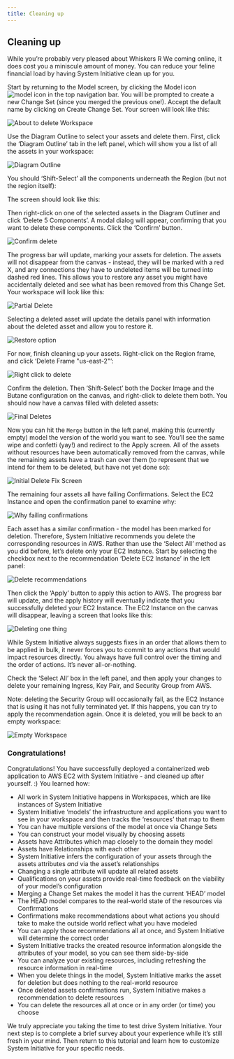 ```yaml
---
title: Cleaning up
---
```


## Cleaning up

While you’re probably very pleased about Whiskers R We coming online, it does cost you a miniscule amount of money. You
can reduce your feline financial load by having System Initiative clean up for you.

Start by returning to the Model screen, by clicking the
Model icon <img src="tutorial-img/04-cleanup/model_icon.png" alt="model icon" class="inline" /> in the top navigation bar. You will be
prompted to create a new Change Set (since you merged the previous one!). Accept the default name by clicking on Create
Change Set. Your screen will look like this:

![About to delete Workspace](tutorial-img/04-cleanup/about_to_delete_workspace.png)

Use the Diagram Outline to select your assets and delete them. First, click the ‘Diagram Outline’ tab in the left panel,
which will show you a list of all the assets in your workspace:

![Diagram Outline](tutorial-img/04-cleanup/diagram_outline.png)

You should ‘Shift-Select’ all the components underneath the Region (but not the region itself):

The screen should look like this:

Then right-click on one of the selected assets in the Diagram Outliner and click ‘Delete 5 Components’. A modal dialog
will appear, confirming that you want to delete these components. Click the ‘Confirm’ button.

![Confirm delete](tutorial-img/04-cleanup/confirm_delete.png)

The progress bar will update, marking your assets for deletion. The assets will not disappear from the canvas - instead,
they will be marked with a red X, and any connections they have to undeleted items will be turned into dashed red lines.
This allows you to restore any asset you might have accidentally deleted and see what has been removed from this Change
Set. Your workspace will look like this:

![Partial Delete](tutorial-img/04-cleanup/partial_delete.png)

Selecting a deleted asset will update the details panel with information about the deleted asset and allow you to
restore it.

![Restore option](tutorial-img/04-cleanup/restore_option.png)

For now, finish cleaning up your assets. Right-click on the Region frame, and click ‘Delete Frame "us-east-2"’:

![Right click to delete](tutorial-img/04-cleanup/right_click_to_delete.png)

Confirm the deletion. Then ‘Shift-Select’ both the Docker Image and the Butane configuration on the canvas, and
right-click to delete them both. You should now have a canvas filled with deleted assets:

![Final Deletes](tutorial-img/04-cleanup/final_deletes.png)

Now you can hit the `Merge` button in the left panel, making this (currently empty) model the version of the world you
want to see. You’ll see the same wipe and confetti (yay!) and redirect to the Apply screen. All of the assets without
resources have been automatically removed from the canvas, while the remaining assets have a trash can over them (to
represent that we intend for them to be deleted, but have not yet done so):

![Initial Delete Fix Screen](tutorial-img/04-cleanup/initial_delete_fix_screen.png)

The remaining four assets all have failing Confirmations. Select the EC2 Instance and open the confirmation panel to
examine why:

![Why failing confirmations](tutorial-img/04-cleanup/why_failing_confirmations.png)

Each asset has a similar confirmation - the model has been marked for deletion. Therefore, System Initiative recommends
you delete the corresponding resources in AWS. Rather than use the ‘Select All’ method as you did before, let’s delete
only your EC2 Instance. Start by selecting the checkbox next to the recommendation ‘Delete EC2 Instance’ in the left
panel:

![Delete recommendations](tutorial-img/04-cleanup/delete_recommendations.png)

Then click the ‘Apply’ button to apply this action to AWS. The progress bar will update, and the apply history will
eventually indicate that you successfully deleted your EC2 Instance. The EC2 Instance on the canvas will disappear,
leaving a screen that looks like this:

![Deleting one thing](tutorial-img/04-cleanup/deleting_one_thing.png)

While System Initiative always suggests fixes in an order that allows them to be applied in bulk, it never forces you to
commit to any actions that would impact resources directly. You always have full control over the timing and the order
of actions. It’s never all-or-nothing.

Check the ‘Select All’ box in the left panel, and then apply your changes to delete your remaining Ingress, Key Pair,
and Security Group from AWS.

Note: deleting the Security Group will occasionally fail, as the EC2 Instance that is using it has not fully terminated
yet. If this happens, you can try to apply the recommendation again. Once it is deleted, you will be back to an empty
workspace:

![Empty Workspace](tutorial-img/04-cleanup/empty_workspace.png)

### Congratulations!

Congratulations! You have successfully deployed a containerized web application to AWS EC2 with System Initiative - and
cleaned up after yourself. :) You learned how:

* All work in System Initiative happens in Workspaces, which are like instances of System Initiative
* System Initiative ‘models’ the infrastructure and applications you want to see in your workspace and then tracks the
  ‘resources’ that map to them
* You can have multiple versions of the model at once via Change Sets
* You can construct your model visually by choosing assets
* Assets have Attributes which map closely to the domain they model
* Assets have Relationships with each other
* System Initiative infers the configuration of your assets through the assets attributes *and* via the asset’s
  relationships
* Changing a single attribute will update all related assets
* Qualifications on your assets provide real-time feedback on the viability of your model’s configuration
* Merging a Change Set makes the model it has the current ‘HEAD’ model
* The HEAD model compares to the real-world state of the resources via Confirmations
* Confirmations make recommendations about what actions you should take to make the outside world reflect what you have
  modeled
* You can apply those recommendations all at once, and System Initiative will determine the correct order
* System Initiative tracks the created resource information alongside the attributes of your model, so you can see them
  side-by-side
* You can analyze your existing resources, including refreshing the resource information in real-time
* When you delete things in the model, System Initiative marks the asset for deletion but does nothing to the real-world
  resource
* Once deleted assets confirmations run, System Initiative makes a recommendation to delete resources
* You can delete the resources all at once or in any order (or time) you choose

We truly appreciate you taking the time to test drive System Initiative. Your next step is to complete a brief survey
about your experience while it’s still fresh in your mind. Then return to this tutorial and learn how to customize
System Initiative for your specific needs.  